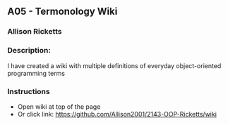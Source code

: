 ## A05 - Termonology Wiki
### Allison Ricketts
### Description:

I have created a wiki with multiple definitions of everyday object-oriented programming terms

### Instructions

- Open wiki at top of the page
- Or click link: https://github.com/Allison2001/2143-OOP-Ricketts/wiki
